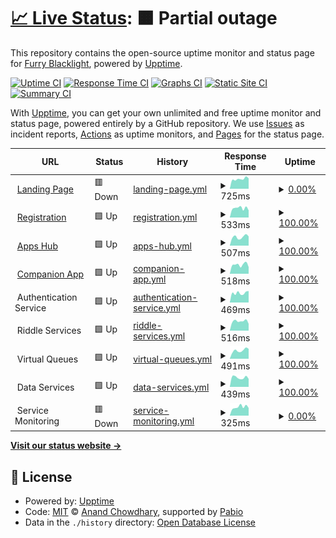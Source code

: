 # [📈 Live Status](https://fblacklight-organization.github.io/status): <!--live status--> **🟧 Partial outage**

This repository contains the open-source uptime monitor and status page for [Furry Blacklight](https://fblacklight.org), powered by [Upptime](https://github.com/upptime/upptime).

[![Uptime CI](https://github.com/fblacklight-organization/status/workflows/Uptime%20CI/badge.svg)](https://github.com/fblacklight-organization/status/actions?query=workflow%3A%22Uptime+CI%22)
[![Response Time CI](https://github.com/fblacklight-organization/status/workflows/Response%20Time%20CI/badge.svg)](https://github.com/fblacklight-organization/status/actions?query=workflow%3A%22Response+Time+CI%22)
[![Graphs CI](https://github.com/fblacklight-organization/status/workflows/Graphs%20CI/badge.svg)](https://github.com/fblacklight-organization/status/actions?query=workflow%3A%22Graphs+CI%22)
[![Static Site CI](https://github.com/fblacklight-organization/status/workflows/Static%20Site%20CI/badge.svg)](https://github.com/fblacklight-organization/status/actions?query=workflow%3A%22Static+Site+CI%22)
[![Summary CI](https://github.com/fblacklight-organization/status/workflows/Summary%20CI/badge.svg)](https://github.com/fblacklight-organization/status/actions?query=workflow%3A%22Summary+CI%22)

With [Upptime](https://upptime.js.org), you can get your own unlimited and free uptime monitor and status page, powered entirely by a GitHub repository. We use [Issues](https://github.com/fblacklight-organization/status/issues) as incident reports, [Actions](https://github.com/fblacklight-organization/status/actions) as uptime monitors, and [Pages](https://fblacklight-organization.github.io/status) for the status page.

<!--start: status pages-->
<!-- This summary is generated by Upptime (https://github.com/upptime/upptime) -->
<!-- Do not edit this manually, your changes will be overwritten -->
<!-- prettier-ignore -->
| URL | Status | History | Response Time | Uptime |
| --- | ------ | ------- | ------------- | ------ |
| <img alt="" src="https://icons.duckduckgo.com/ip3/www.fblacklight.org.ico" height="13"> [Landing Page](https://www.fblacklight.org/en) | 🟥 Down | [landing-page.yml](https://github.com/fblacklight-organization/status/commits/HEAD/history/landing-page.yml) | <details><summary><img alt="Response time graph" src="./graphs/landing-page/response-time-week.png" height="20"> 725ms</summary><br><a href="https://status.fblacklight.org/history/landing-page"><img alt="Response time 665" src="https://img.shields.io/endpoint?url=https%3A%2F%2Fraw.githubusercontent.com%2Ffblacklight-organization%2Fstatus%2FHEAD%2Fapi%2Flanding-page%2Fresponse-time.json"></a><br><a href="https://status.fblacklight.org/history/landing-page"><img alt="24-hour response time 855" src="https://img.shields.io/endpoint?url=https%3A%2F%2Fraw.githubusercontent.com%2Ffblacklight-organization%2Fstatus%2FHEAD%2Fapi%2Flanding-page%2Fresponse-time-day.json"></a><br><a href="https://status.fblacklight.org/history/landing-page"><img alt="7-day response time 725" src="https://img.shields.io/endpoint?url=https%3A%2F%2Fraw.githubusercontent.com%2Ffblacklight-organization%2Fstatus%2FHEAD%2Fapi%2Flanding-page%2Fresponse-time-week.json"></a><br><a href="https://status.fblacklight.org/history/landing-page"><img alt="30-day response time 710" src="https://img.shields.io/endpoint?url=https%3A%2F%2Fraw.githubusercontent.com%2Ffblacklight-organization%2Fstatus%2FHEAD%2Fapi%2Flanding-page%2Fresponse-time-month.json"></a><br><a href="https://status.fblacklight.org/history/landing-page"><img alt="1-year response time 665" src="https://img.shields.io/endpoint?url=https%3A%2F%2Fraw.githubusercontent.com%2Ffblacklight-organization%2Fstatus%2FHEAD%2Fapi%2Flanding-page%2Fresponse-time-year.json"></a></details> | <details><summary><a href="https://status.fblacklight.org/history/landing-page">0.00%</a></summary><a href="https://status.fblacklight.org/history/landing-page"><img alt="All-time uptime 57.82%" src="https://img.shields.io/endpoint?url=https%3A%2F%2Fraw.githubusercontent.com%2Ffblacklight-organization%2Fstatus%2FHEAD%2Fapi%2Flanding-page%2Fuptime.json"></a><br><a href="https://status.fblacklight.org/history/landing-page"><img alt="24-hour uptime 0.00%" src="https://img.shields.io/endpoint?url=https%3A%2F%2Fraw.githubusercontent.com%2Ffblacklight-organization%2Fstatus%2FHEAD%2Fapi%2Flanding-page%2Fuptime-day.json"></a><br><a href="https://status.fblacklight.org/history/landing-page"><img alt="7-day uptime 0.00%" src="https://img.shields.io/endpoint?url=https%3A%2F%2Fraw.githubusercontent.com%2Ffblacklight-organization%2Fstatus%2FHEAD%2Fapi%2Flanding-page%2Fuptime-week.json"></a><br><a href="https://status.fblacklight.org/history/landing-page"><img alt="30-day uptime 1.38%" src="https://img.shields.io/endpoint?url=https%3A%2F%2Fraw.githubusercontent.com%2Ffblacklight-organization%2Fstatus%2FHEAD%2Fapi%2Flanding-page%2Fuptime-month.json"></a><br><a href="https://status.fblacklight.org/history/landing-page"><img alt="1-year uptime 57.82%" src="https://img.shields.io/endpoint?url=https%3A%2F%2Fraw.githubusercontent.com%2Ffblacklight-organization%2Fstatus%2FHEAD%2Fapi%2Flanding-page%2Fuptime-year.json"></a></details>
| <img alt="" src="https://icons.duckduckgo.com/ip3/registration.fblacklight.org.ico" height="13"> [Registration](https://registration.fblacklight.org) | 🟩 Up | [registration.yml](https://github.com/fblacklight-organization/status/commits/HEAD/history/registration.yml) | <details><summary><img alt="Response time graph" src="./graphs/registration/response-time-week.png" height="20"> 533ms</summary><br><a href="https://status.fblacklight.org/history/registration"><img alt="Response time 505" src="https://img.shields.io/endpoint?url=https%3A%2F%2Fraw.githubusercontent.com%2Ffblacklight-organization%2Fstatus%2FHEAD%2Fapi%2Fregistration%2Fresponse-time.json"></a><br><a href="https://status.fblacklight.org/history/registration"><img alt="24-hour response time 633" src="https://img.shields.io/endpoint?url=https%3A%2F%2Fraw.githubusercontent.com%2Ffblacklight-organization%2Fstatus%2FHEAD%2Fapi%2Fregistration%2Fresponse-time-day.json"></a><br><a href="https://status.fblacklight.org/history/registration"><img alt="7-day response time 533" src="https://img.shields.io/endpoint?url=https%3A%2F%2Fraw.githubusercontent.com%2Ffblacklight-organization%2Fstatus%2FHEAD%2Fapi%2Fregistration%2Fresponse-time-week.json"></a><br><a href="https://status.fblacklight.org/history/registration"><img alt="30-day response time 562" src="https://img.shields.io/endpoint?url=https%3A%2F%2Fraw.githubusercontent.com%2Ffblacklight-organization%2Fstatus%2FHEAD%2Fapi%2Fregistration%2Fresponse-time-month.json"></a><br><a href="https://status.fblacklight.org/history/registration"><img alt="1-year response time 505" src="https://img.shields.io/endpoint?url=https%3A%2F%2Fraw.githubusercontent.com%2Ffblacklight-organization%2Fstatus%2FHEAD%2Fapi%2Fregistration%2Fresponse-time-year.json"></a></details> | <details><summary><a href="https://status.fblacklight.org/history/registration">100.00%</a></summary><a href="https://status.fblacklight.org/history/registration"><img alt="All-time uptime 87.00%" src="https://img.shields.io/endpoint?url=https%3A%2F%2Fraw.githubusercontent.com%2Ffblacklight-organization%2Fstatus%2FHEAD%2Fapi%2Fregistration%2Fuptime.json"></a><br><a href="https://status.fblacklight.org/history/registration"><img alt="24-hour uptime 100.00%" src="https://img.shields.io/endpoint?url=https%3A%2F%2Fraw.githubusercontent.com%2Ffblacklight-organization%2Fstatus%2FHEAD%2Fapi%2Fregistration%2Fuptime-day.json"></a><br><a href="https://status.fblacklight.org/history/registration"><img alt="7-day uptime 100.00%" src="https://img.shields.io/endpoint?url=https%3A%2F%2Fraw.githubusercontent.com%2Ffblacklight-organization%2Fstatus%2FHEAD%2Fapi%2Fregistration%2Fuptime-week.json"></a><br><a href="https://status.fblacklight.org/history/registration"><img alt="30-day uptime 77.43%" src="https://img.shields.io/endpoint?url=https%3A%2F%2Fraw.githubusercontent.com%2Ffblacklight-organization%2Fstatus%2FHEAD%2Fapi%2Fregistration%2Fuptime-month.json"></a><br><a href="https://status.fblacklight.org/history/registration"><img alt="1-year uptime 87.00%" src="https://img.shields.io/endpoint?url=https%3A%2F%2Fraw.githubusercontent.com%2Ffblacklight-organization%2Fstatus%2FHEAD%2Fapi%2Fregistration%2Fuptime-year.json"></a></details>
| <img alt="" src="https://icons.duckduckgo.com/ip3/apps.fblacklight.org.ico" height="13"> [Apps Hub](https://apps.fblacklight.org) | 🟩 Up | [apps-hub.yml](https://github.com/fblacklight-organization/status/commits/HEAD/history/apps-hub.yml) | <details><summary><img alt="Response time graph" src="./graphs/apps-hub/response-time-week.png" height="20"> 507ms</summary><br><a href="https://status.fblacklight.org/history/apps-hub"><img alt="Response time 714" src="https://img.shields.io/endpoint?url=https%3A%2F%2Fraw.githubusercontent.com%2Ffblacklight-organization%2Fstatus%2FHEAD%2Fapi%2Fapps-hub%2Fresponse-time.json"></a><br><a href="https://status.fblacklight.org/history/apps-hub"><img alt="24-hour response time 631" src="https://img.shields.io/endpoint?url=https%3A%2F%2Fraw.githubusercontent.com%2Ffblacklight-organization%2Fstatus%2FHEAD%2Fapi%2Fapps-hub%2Fresponse-time-day.json"></a><br><a href="https://status.fblacklight.org/history/apps-hub"><img alt="7-day response time 507" src="https://img.shields.io/endpoint?url=https%3A%2F%2Fraw.githubusercontent.com%2Ffblacklight-organization%2Fstatus%2FHEAD%2Fapi%2Fapps-hub%2Fresponse-time-week.json"></a><br><a href="https://status.fblacklight.org/history/apps-hub"><img alt="30-day response time 1164" src="https://img.shields.io/endpoint?url=https%3A%2F%2Fraw.githubusercontent.com%2Ffblacklight-organization%2Fstatus%2FHEAD%2Fapi%2Fapps-hub%2Fresponse-time-month.json"></a><br><a href="https://status.fblacklight.org/history/apps-hub"><img alt="1-year response time 714" src="https://img.shields.io/endpoint?url=https%3A%2F%2Fraw.githubusercontent.com%2Ffblacklight-organization%2Fstatus%2FHEAD%2Fapi%2Fapps-hub%2Fresponse-time-year.json"></a></details> | <details><summary><a href="https://status.fblacklight.org/history/apps-hub">100.00%</a></summary><a href="https://status.fblacklight.org/history/apps-hub"><img alt="All-time uptime 99.36%" src="https://img.shields.io/endpoint?url=https%3A%2F%2Fraw.githubusercontent.com%2Ffblacklight-organization%2Fstatus%2FHEAD%2Fapi%2Fapps-hub%2Fuptime.json"></a><br><a href="https://status.fblacklight.org/history/apps-hub"><img alt="24-hour uptime 100.00%" src="https://img.shields.io/endpoint?url=https%3A%2F%2Fraw.githubusercontent.com%2Ffblacklight-organization%2Fstatus%2FHEAD%2Fapi%2Fapps-hub%2Fuptime-day.json"></a><br><a href="https://status.fblacklight.org/history/apps-hub"><img alt="7-day uptime 100.00%" src="https://img.shields.io/endpoint?url=https%3A%2F%2Fraw.githubusercontent.com%2Ffblacklight-organization%2Fstatus%2FHEAD%2Fapi%2Fapps-hub%2Fuptime-week.json"></a><br><a href="https://status.fblacklight.org/history/apps-hub"><img alt="30-day uptime 98.39%" src="https://img.shields.io/endpoint?url=https%3A%2F%2Fraw.githubusercontent.com%2Ffblacklight-organization%2Fstatus%2FHEAD%2Fapi%2Fapps-hub%2Fuptime-month.json"></a><br><a href="https://status.fblacklight.org/history/apps-hub"><img alt="1-year uptime 99.36%" src="https://img.shields.io/endpoint?url=https%3A%2F%2Fraw.githubusercontent.com%2Ffblacklight-organization%2Fstatus%2FHEAD%2Fapi%2Fapps-hub%2Fuptime-year.json"></a></details>
| <img alt="" src="https://icons.duckduckgo.com/ip3/companion.fblacklight.org.ico" height="13"> [Companion App](https://companion.fblacklight.org) | 🟩 Up | [companion-app.yml](https://github.com/fblacklight-organization/status/commits/HEAD/history/companion-app.yml) | <details><summary><img alt="Response time graph" src="./graphs/companion-app/response-time-week.png" height="20"> 518ms</summary><br><a href="https://status.fblacklight.org/history/companion-app"><img alt="Response time 489" src="https://img.shields.io/endpoint?url=https%3A%2F%2Fraw.githubusercontent.com%2Ffblacklight-organization%2Fstatus%2FHEAD%2Fapi%2Fcompanion-app%2Fresponse-time.json"></a><br><a href="https://status.fblacklight.org/history/companion-app"><img alt="24-hour response time 663" src="https://img.shields.io/endpoint?url=https%3A%2F%2Fraw.githubusercontent.com%2Ffblacklight-organization%2Fstatus%2FHEAD%2Fapi%2Fcompanion-app%2Fresponse-time-day.json"></a><br><a href="https://status.fblacklight.org/history/companion-app"><img alt="7-day response time 518" src="https://img.shields.io/endpoint?url=https%3A%2F%2Fraw.githubusercontent.com%2Ffblacklight-organization%2Fstatus%2FHEAD%2Fapi%2Fcompanion-app%2Fresponse-time-week.json"></a><br><a href="https://status.fblacklight.org/history/companion-app"><img alt="30-day response time 526" src="https://img.shields.io/endpoint?url=https%3A%2F%2Fraw.githubusercontent.com%2Ffblacklight-organization%2Fstatus%2FHEAD%2Fapi%2Fcompanion-app%2Fresponse-time-month.json"></a><br><a href="https://status.fblacklight.org/history/companion-app"><img alt="1-year response time 489" src="https://img.shields.io/endpoint?url=https%3A%2F%2Fraw.githubusercontent.com%2Ffblacklight-organization%2Fstatus%2FHEAD%2Fapi%2Fcompanion-app%2Fresponse-time-year.json"></a></details> | <details><summary><a href="https://status.fblacklight.org/history/companion-app">100.00%</a></summary><a href="https://status.fblacklight.org/history/companion-app"><img alt="All-time uptime 72.80%" src="https://img.shields.io/endpoint?url=https%3A%2F%2Fraw.githubusercontent.com%2Ffblacklight-organization%2Fstatus%2FHEAD%2Fapi%2Fcompanion-app%2Fuptime.json"></a><br><a href="https://status.fblacklight.org/history/companion-app"><img alt="24-hour uptime 100.00%" src="https://img.shields.io/endpoint?url=https%3A%2F%2Fraw.githubusercontent.com%2Ffblacklight-organization%2Fstatus%2FHEAD%2Fapi%2Fcompanion-app%2Fuptime-day.json"></a><br><a href="https://status.fblacklight.org/history/companion-app"><img alt="7-day uptime 100.00%" src="https://img.shields.io/endpoint?url=https%3A%2F%2Fraw.githubusercontent.com%2Ffblacklight-organization%2Fstatus%2FHEAD%2Fapi%2Fcompanion-app%2Fuptime-week.json"></a><br><a href="https://status.fblacklight.org/history/companion-app"><img alt="30-day uptime 77.44%" src="https://img.shields.io/endpoint?url=https%3A%2F%2Fraw.githubusercontent.com%2Ffblacklight-organization%2Fstatus%2FHEAD%2Fapi%2Fcompanion-app%2Fuptime-month.json"></a><br><a href="https://status.fblacklight.org/history/companion-app"><img alt="1-year uptime 72.80%" src="https://img.shields.io/endpoint?url=https%3A%2F%2Fraw.githubusercontent.com%2Ffblacklight-organization%2Fstatus%2FHEAD%2Fapi%2Fcompanion-app%2Fuptime-year.json"></a></details>
| <img alt="" src="https://icons.duckduckgo.com/ip3/null.ico" height="13"> Authentication Service | 🟩 Up | [authentication-service.yml](https://github.com/fblacklight-organization/status/commits/HEAD/history/authentication-service.yml) | <details><summary><img alt="Response time graph" src="./graphs/authentication-service/response-time-week.png" height="20"> 469ms</summary><br><a href="https://status.fblacklight.org/history/authentication-service"><img alt="Response time 454" src="https://img.shields.io/endpoint?url=https%3A%2F%2Fraw.githubusercontent.com%2Ffblacklight-organization%2Fstatus%2FHEAD%2Fapi%2Fauthentication-service%2Fresponse-time.json"></a><br><a href="https://status.fblacklight.org/history/authentication-service"><img alt="24-hour response time 599" src="https://img.shields.io/endpoint?url=https%3A%2F%2Fraw.githubusercontent.com%2Ffblacklight-organization%2Fstatus%2FHEAD%2Fapi%2Fauthentication-service%2Fresponse-time-day.json"></a><br><a href="https://status.fblacklight.org/history/authentication-service"><img alt="7-day response time 469" src="https://img.shields.io/endpoint?url=https%3A%2F%2Fraw.githubusercontent.com%2Ffblacklight-organization%2Fstatus%2FHEAD%2Fapi%2Fauthentication-service%2Fresponse-time-week.json"></a><br><a href="https://status.fblacklight.org/history/authentication-service"><img alt="30-day response time 460" src="https://img.shields.io/endpoint?url=https%3A%2F%2Fraw.githubusercontent.com%2Ffblacklight-organization%2Fstatus%2FHEAD%2Fapi%2Fauthentication-service%2Fresponse-time-month.json"></a><br><a href="https://status.fblacklight.org/history/authentication-service"><img alt="1-year response time 454" src="https://img.shields.io/endpoint?url=https%3A%2F%2Fraw.githubusercontent.com%2Ffblacklight-organization%2Fstatus%2FHEAD%2Fapi%2Fauthentication-service%2Fresponse-time-year.json"></a></details> | <details><summary><a href="https://status.fblacklight.org/history/authentication-service">100.00%</a></summary><a href="https://status.fblacklight.org/history/authentication-service"><img alt="All-time uptime 99.96%" src="https://img.shields.io/endpoint?url=https%3A%2F%2Fraw.githubusercontent.com%2Ffblacklight-organization%2Fstatus%2FHEAD%2Fapi%2Fauthentication-service%2Fuptime.json"></a><br><a href="https://status.fblacklight.org/history/authentication-service"><img alt="24-hour uptime 100.00%" src="https://img.shields.io/endpoint?url=https%3A%2F%2Fraw.githubusercontent.com%2Ffblacklight-organization%2Fstatus%2FHEAD%2Fapi%2Fauthentication-service%2Fuptime-day.json"></a><br><a href="https://status.fblacklight.org/history/authentication-service"><img alt="7-day uptime 100.00%" src="https://img.shields.io/endpoint?url=https%3A%2F%2Fraw.githubusercontent.com%2Ffblacklight-organization%2Fstatus%2FHEAD%2Fapi%2Fauthentication-service%2Fuptime-week.json"></a><br><a href="https://status.fblacklight.org/history/authentication-service"><img alt="30-day uptime 99.96%" src="https://img.shields.io/endpoint?url=https%3A%2F%2Fraw.githubusercontent.com%2Ffblacklight-organization%2Fstatus%2FHEAD%2Fapi%2Fauthentication-service%2Fuptime-month.json"></a><br><a href="https://status.fblacklight.org/history/authentication-service"><img alt="1-year uptime 99.96%" src="https://img.shields.io/endpoint?url=https%3A%2F%2Fraw.githubusercontent.com%2Ffblacklight-organization%2Fstatus%2FHEAD%2Fapi%2Fauthentication-service%2Fuptime-year.json"></a></details>
| <img alt="" src="https://icons.duckduckgo.com/ip3/null.ico" height="13"> Riddle Services | 🟩 Up | [riddle-services.yml](https://github.com/fblacklight-organization/status/commits/HEAD/history/riddle-services.yml) | <details><summary><img alt="Response time graph" src="./graphs/riddle-services/response-time-week.png" height="20"> 516ms</summary><br><a href="https://status.fblacklight.org/history/riddle-services"><img alt="Response time 475" src="https://img.shields.io/endpoint?url=https%3A%2F%2Fraw.githubusercontent.com%2Ffblacklight-organization%2Fstatus%2FHEAD%2Fapi%2Friddle-services%2Fresponse-time.json"></a><br><a href="https://status.fblacklight.org/history/riddle-services"><img alt="24-hour response time 501" src="https://img.shields.io/endpoint?url=https%3A%2F%2Fraw.githubusercontent.com%2Ffblacklight-organization%2Fstatus%2FHEAD%2Fapi%2Friddle-services%2Fresponse-time-day.json"></a><br><a href="https://status.fblacklight.org/history/riddle-services"><img alt="7-day response time 516" src="https://img.shields.io/endpoint?url=https%3A%2F%2Fraw.githubusercontent.com%2Ffblacklight-organization%2Fstatus%2FHEAD%2Fapi%2Friddle-services%2Fresponse-time-week.json"></a><br><a href="https://status.fblacklight.org/history/riddle-services"><img alt="30-day response time 490" src="https://img.shields.io/endpoint?url=https%3A%2F%2Fraw.githubusercontent.com%2Ffblacklight-organization%2Fstatus%2FHEAD%2Fapi%2Friddle-services%2Fresponse-time-month.json"></a><br><a href="https://status.fblacklight.org/history/riddle-services"><img alt="1-year response time 475" src="https://img.shields.io/endpoint?url=https%3A%2F%2Fraw.githubusercontent.com%2Ffblacklight-organization%2Fstatus%2FHEAD%2Fapi%2Friddle-services%2Fresponse-time-year.json"></a></details> | <details><summary><a href="https://status.fblacklight.org/history/riddle-services">100.00%</a></summary><a href="https://status.fblacklight.org/history/riddle-services"><img alt="All-time uptime 99.81%" src="https://img.shields.io/endpoint?url=https%3A%2F%2Fraw.githubusercontent.com%2Ffblacklight-organization%2Fstatus%2FHEAD%2Fapi%2Friddle-services%2Fuptime.json"></a><br><a href="https://status.fblacklight.org/history/riddle-services"><img alt="24-hour uptime 100.00%" src="https://img.shields.io/endpoint?url=https%3A%2F%2Fraw.githubusercontent.com%2Ffblacklight-organization%2Fstatus%2FHEAD%2Fapi%2Friddle-services%2Fuptime-day.json"></a><br><a href="https://status.fblacklight.org/history/riddle-services"><img alt="7-day uptime 100.00%" src="https://img.shields.io/endpoint?url=https%3A%2F%2Fraw.githubusercontent.com%2Ffblacklight-organization%2Fstatus%2FHEAD%2Fapi%2Friddle-services%2Fuptime-week.json"></a><br><a href="https://status.fblacklight.org/history/riddle-services"><img alt="30-day uptime 99.96%" src="https://img.shields.io/endpoint?url=https%3A%2F%2Fraw.githubusercontent.com%2Ffblacklight-organization%2Fstatus%2FHEAD%2Fapi%2Friddle-services%2Fuptime-month.json"></a><br><a href="https://status.fblacklight.org/history/riddle-services"><img alt="1-year uptime 99.81%" src="https://img.shields.io/endpoint?url=https%3A%2F%2Fraw.githubusercontent.com%2Ffblacklight-organization%2Fstatus%2FHEAD%2Fapi%2Friddle-services%2Fuptime-year.json"></a></details>
| <img alt="" src="https://icons.duckduckgo.com/ip3/null.ico" height="13"> Virtual Queues | 🟩 Up | [virtual-queues.yml](https://github.com/fblacklight-organization/status/commits/HEAD/history/virtual-queues.yml) | <details><summary><img alt="Response time graph" src="./graphs/virtual-queues/response-time-week.png" height="20"> 491ms</summary><br><a href="https://status.fblacklight.org/history/virtual-queues"><img alt="Response time 464" src="https://img.shields.io/endpoint?url=https%3A%2F%2Fraw.githubusercontent.com%2Ffblacklight-organization%2Fstatus%2FHEAD%2Fapi%2Fvirtual-queues%2Fresponse-time.json"></a><br><a href="https://status.fblacklight.org/history/virtual-queues"><img alt="24-hour response time 536" src="https://img.shields.io/endpoint?url=https%3A%2F%2Fraw.githubusercontent.com%2Ffblacklight-organization%2Fstatus%2FHEAD%2Fapi%2Fvirtual-queues%2Fresponse-time-day.json"></a><br><a href="https://status.fblacklight.org/history/virtual-queues"><img alt="7-day response time 491" src="https://img.shields.io/endpoint?url=https%3A%2F%2Fraw.githubusercontent.com%2Ffblacklight-organization%2Fstatus%2FHEAD%2Fapi%2Fvirtual-queues%2Fresponse-time-week.json"></a><br><a href="https://status.fblacklight.org/history/virtual-queues"><img alt="30-day response time 508" src="https://img.shields.io/endpoint?url=https%3A%2F%2Fraw.githubusercontent.com%2Ffblacklight-organization%2Fstatus%2FHEAD%2Fapi%2Fvirtual-queues%2Fresponse-time-month.json"></a><br><a href="https://status.fblacklight.org/history/virtual-queues"><img alt="1-year response time 464" src="https://img.shields.io/endpoint?url=https%3A%2F%2Fraw.githubusercontent.com%2Ffblacklight-organization%2Fstatus%2FHEAD%2Fapi%2Fvirtual-queues%2Fresponse-time-year.json"></a></details> | <details><summary><a href="https://status.fblacklight.org/history/virtual-queues">100.00%</a></summary><a href="https://status.fblacklight.org/history/virtual-queues"><img alt="All-time uptime 84.25%" src="https://img.shields.io/endpoint?url=https%3A%2F%2Fraw.githubusercontent.com%2Ffblacklight-organization%2Fstatus%2FHEAD%2Fapi%2Fvirtual-queues%2Fuptime.json"></a><br><a href="https://status.fblacklight.org/history/virtual-queues"><img alt="24-hour uptime 100.00%" src="https://img.shields.io/endpoint?url=https%3A%2F%2Fraw.githubusercontent.com%2Ffblacklight-organization%2Fstatus%2FHEAD%2Fapi%2Fvirtual-queues%2Fuptime-day.json"></a><br><a href="https://status.fblacklight.org/history/virtual-queues"><img alt="7-day uptime 100.00%" src="https://img.shields.io/endpoint?url=https%3A%2F%2Fraw.githubusercontent.com%2Ffblacklight-organization%2Fstatus%2FHEAD%2Fapi%2Fvirtual-queues%2Fuptime-week.json"></a><br><a href="https://status.fblacklight.org/history/virtual-queues"><img alt="30-day uptime 98.40%" src="https://img.shields.io/endpoint?url=https%3A%2F%2Fraw.githubusercontent.com%2Ffblacklight-organization%2Fstatus%2FHEAD%2Fapi%2Fvirtual-queues%2Fuptime-month.json"></a><br><a href="https://status.fblacklight.org/history/virtual-queues"><img alt="1-year uptime 84.25%" src="https://img.shields.io/endpoint?url=https%3A%2F%2Fraw.githubusercontent.com%2Ffblacklight-organization%2Fstatus%2FHEAD%2Fapi%2Fvirtual-queues%2Fuptime-year.json"></a></details>
| <img alt="" src="https://icons.duckduckgo.com/ip3/null.ico" height="13"> Data Services | 🟩 Up | [data-services.yml](https://github.com/fblacklight-organization/status/commits/HEAD/history/data-services.yml) | <details><summary><img alt="Response time graph" src="./graphs/data-services/response-time-week.png" height="20"> 439ms</summary><br><a href="https://status.fblacklight.org/history/data-services"><img alt="Response time 452" src="https://img.shields.io/endpoint?url=https%3A%2F%2Fraw.githubusercontent.com%2Ffblacklight-organization%2Fstatus%2FHEAD%2Fapi%2Fdata-services%2Fresponse-time.json"></a><br><a href="https://status.fblacklight.org/history/data-services"><img alt="24-hour response time 524" src="https://img.shields.io/endpoint?url=https%3A%2F%2Fraw.githubusercontent.com%2Ffblacklight-organization%2Fstatus%2FHEAD%2Fapi%2Fdata-services%2Fresponse-time-day.json"></a><br><a href="https://status.fblacklight.org/history/data-services"><img alt="7-day response time 439" src="https://img.shields.io/endpoint?url=https%3A%2F%2Fraw.githubusercontent.com%2Ffblacklight-organization%2Fstatus%2FHEAD%2Fapi%2Fdata-services%2Fresponse-time-week.json"></a><br><a href="https://status.fblacklight.org/history/data-services"><img alt="30-day response time 479" src="https://img.shields.io/endpoint?url=https%3A%2F%2Fraw.githubusercontent.com%2Ffblacklight-organization%2Fstatus%2FHEAD%2Fapi%2Fdata-services%2Fresponse-time-month.json"></a><br><a href="https://status.fblacklight.org/history/data-services"><img alt="1-year response time 452" src="https://img.shields.io/endpoint?url=https%3A%2F%2Fraw.githubusercontent.com%2Ffblacklight-organization%2Fstatus%2FHEAD%2Fapi%2Fdata-services%2Fresponse-time-year.json"></a></details> | <details><summary><a href="https://status.fblacklight.org/history/data-services">100.00%</a></summary><a href="https://status.fblacklight.org/history/data-services"><img alt="All-time uptime 99.98%" src="https://img.shields.io/endpoint?url=https%3A%2F%2Fraw.githubusercontent.com%2Ffblacklight-organization%2Fstatus%2FHEAD%2Fapi%2Fdata-services%2Fuptime.json"></a><br><a href="https://status.fblacklight.org/history/data-services"><img alt="24-hour uptime 100.00%" src="https://img.shields.io/endpoint?url=https%3A%2F%2Fraw.githubusercontent.com%2Ffblacklight-organization%2Fstatus%2FHEAD%2Fapi%2Fdata-services%2Fuptime-day.json"></a><br><a href="https://status.fblacklight.org/history/data-services"><img alt="7-day uptime 100.00%" src="https://img.shields.io/endpoint?url=https%3A%2F%2Fraw.githubusercontent.com%2Ffblacklight-organization%2Fstatus%2FHEAD%2Fapi%2Fdata-services%2Fuptime-week.json"></a><br><a href="https://status.fblacklight.org/history/data-services"><img alt="30-day uptime 99.97%" src="https://img.shields.io/endpoint?url=https%3A%2F%2Fraw.githubusercontent.com%2Ffblacklight-organization%2Fstatus%2FHEAD%2Fapi%2Fdata-services%2Fuptime-month.json"></a><br><a href="https://status.fblacklight.org/history/data-services"><img alt="1-year uptime 99.98%" src="https://img.shields.io/endpoint?url=https%3A%2F%2Fraw.githubusercontent.com%2Ffblacklight-organization%2Fstatus%2FHEAD%2Fapi%2Fdata-services%2Fuptime-year.json"></a></details>
| <img alt="" src="https://icons.duckduckgo.com/ip3/null.ico" height="13"> Service Monitoring | 🟥 Down | [service-monitoring.yml](https://github.com/fblacklight-organization/status/commits/HEAD/history/service-monitoring.yml) | <details><summary><img alt="Response time graph" src="./graphs/service-monitoring/response-time-week.png" height="20"> 325ms</summary><br><a href="https://status.fblacklight.org/history/service-monitoring"><img alt="Response time 582" src="https://img.shields.io/endpoint?url=https%3A%2F%2Fraw.githubusercontent.com%2Ffblacklight-organization%2Fstatus%2FHEAD%2Fapi%2Fservice-monitoring%2Fresponse-time.json"></a><br><a href="https://status.fblacklight.org/history/service-monitoring"><img alt="24-hour response time 390" src="https://img.shields.io/endpoint?url=https%3A%2F%2Fraw.githubusercontent.com%2Ffblacklight-organization%2Fstatus%2FHEAD%2Fapi%2Fservice-monitoring%2Fresponse-time-day.json"></a><br><a href="https://status.fblacklight.org/history/service-monitoring"><img alt="7-day response time 325" src="https://img.shields.io/endpoint?url=https%3A%2F%2Fraw.githubusercontent.com%2Ffblacklight-organization%2Fstatus%2FHEAD%2Fapi%2Fservice-monitoring%2Fresponse-time-week.json"></a><br><a href="https://status.fblacklight.org/history/service-monitoring"><img alt="30-day response time 459" src="https://img.shields.io/endpoint?url=https%3A%2F%2Fraw.githubusercontent.com%2Ffblacklight-organization%2Fstatus%2FHEAD%2Fapi%2Fservice-monitoring%2Fresponse-time-month.json"></a><br><a href="https://status.fblacklight.org/history/service-monitoring"><img alt="1-year response time 582" src="https://img.shields.io/endpoint?url=https%3A%2F%2Fraw.githubusercontent.com%2Ffblacklight-organization%2Fstatus%2FHEAD%2Fapi%2Fservice-monitoring%2Fresponse-time-year.json"></a></details> | <details><summary><a href="https://status.fblacklight.org/history/service-monitoring">0.00%</a></summary><a href="https://status.fblacklight.org/history/service-monitoring"><img alt="All-time uptime 57.83%" src="https://img.shields.io/endpoint?url=https%3A%2F%2Fraw.githubusercontent.com%2Ffblacklight-organization%2Fstatus%2FHEAD%2Fapi%2Fservice-monitoring%2Fuptime.json"></a><br><a href="https://status.fblacklight.org/history/service-monitoring"><img alt="24-hour uptime 0.00%" src="https://img.shields.io/endpoint?url=https%3A%2F%2Fraw.githubusercontent.com%2Ffblacklight-organization%2Fstatus%2FHEAD%2Fapi%2Fservice-monitoring%2Fuptime-day.json"></a><br><a href="https://status.fblacklight.org/history/service-monitoring"><img alt="7-day uptime 0.00%" src="https://img.shields.io/endpoint?url=https%3A%2F%2Fraw.githubusercontent.com%2Ffblacklight-organization%2Fstatus%2FHEAD%2Fapi%2Fservice-monitoring%2Fuptime-week.json"></a><br><a href="https://status.fblacklight.org/history/service-monitoring"><img alt="30-day uptime 1.38%" src="https://img.shields.io/endpoint?url=https%3A%2F%2Fraw.githubusercontent.com%2Ffblacklight-organization%2Fstatus%2FHEAD%2Fapi%2Fservice-monitoring%2Fuptime-month.json"></a><br><a href="https://status.fblacklight.org/history/service-monitoring"><img alt="1-year uptime 57.83%" src="https://img.shields.io/endpoint?url=https%3A%2F%2Fraw.githubusercontent.com%2Ffblacklight-organization%2Fstatus%2FHEAD%2Fapi%2Fservice-monitoring%2Fuptime-year.json"></a></details>

<!--end: status pages-->

[**Visit our status website →**](https://fblacklight-organization.github.io/status)

## 📄 License

- Powered by: [Upptime](https://github.com/upptime/upptime)
- Code: [MIT](./LICENSE) © [Anand Chowdhary](https://anandchowdhary.com), supported by [Pabio](https://pabio.com)
- Data in the `./history` directory: [Open Database License](https://opendatacommons.org/licenses/odbl/1-0/)
